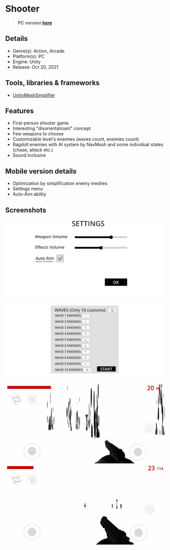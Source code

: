 # Shooter

> **PC version [here](https://github.com/madeflyoke/GameShooter)**

## Details
* Genre(s): Action, Arcade
* Platform(s): PC
* Engine: Unity
* Release:  Oct 20, 2021

## Tools, libraries & frameworks
* [UnityMeshSimplifier](https://github.com/Whinarn/UnityMeshSimplifier.git)

## Features
* First-person shooter game
* Interesting "disorientatioanl" concept
* Few weapons to choose
* Customizable level's enemies (waves count, enemies count)
* Ragdoll enemies with AI system by NavMesh and some individual states (chase, attack etc.)
* Sound inclusive  

## Mobile version details
* Optimization by simplification enemy meshes
* Settings menu
* Auto-Aim ability

## Screenshots

<img src="/Screenshots/1.jpg"/> <img src="/Screenshots/2.jpg"/> 

<img src="/Screenshots/3.jpg"/> <img src="/Screenshots/4.jpg"/>